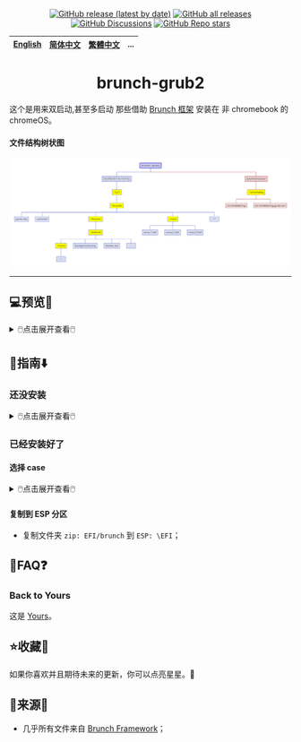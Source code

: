 <div align="center">

[![GitHub release (latest by date)](https://img.shields.io/github/v/release/M-L-P/grub2-brunch)](https://github.com/M-L-P/grub2-brunch/releases/latest)
[![GitHub all releases](https://img.shields.io/github/downloads/M-L-P/grub2-brunch/total)](https://github.com/M-L-P/grub2-brunch/releases)
[![GitHub Discussions](https://img.shields.io/github/discussions/M-L-P/grub2-brunch)](https://github.com/M-L-P/grub2-brunch/discussions)
[![GitHub Repo stars](https://img.shields.io/github/stars/M-L-P/grub2-brunch?style=social)](https://github.com/M-L-P/grub2-brunch/stargazers)

</div>

[English](README.md)|[简体中文](README-自述文件.md)|[繁體中文](README-繁體中文.md)|...
--|--|--|--

<h1 align="center">brunch-grub2</h1>

这个是用来双启动,甚至多启动 那些借助 [Brunch 框架](https://github.com/sebanc/brunch) 安装在 非 chromebook 的 chromeOS。
#### 文件结构树状图
<img src="https://raw.githubusercontent.com/M-L-P/.github/main/screenshots/brunch-grub2.png">

-----------------------------------------------------------------------------------------------------------------------------------
## 💻️预览👀

<details>
<summary>🖱️点击展开查看🖱️</summary>

![image](https://github.com/M-L-P/brunch-grub2/assets/69227436/ca96e382-f51a-4b53-bd83-b75cdfa363c8)<br/>
</details>

## 🧭指南⬇️
### 还没安装
<details>
<summary>🖱️点击展开查看🖱️</summary>

#### 使用 Brunch 框架
- 使用 [Brunch 框架](https://github.com/sebanc/brunch) 安装 chromeOS；
- 在 `ext4: /chromeOS` 中生成 `chromeOS.img` ，
- - `sudo bash chromeos-install.sh -src chromeos_filename.bin -dst .../[ext4_分区卷标]/chromeOS/chromeOS.img -s size`
#### 复制到 ESP 分区
- 复制文件夹 `zip: EFI/brunch` 到 `ESP: \EFI`；
</details>

### 已经安装好了
#### 选择 case
<details>
<summary>🖱️点击展开查看🖱️</summary>

##### case.txt
- 用文本编辑器打开 `zip: EFI/brunch/case.txt` ；
<details>
<summary>🖱️点击展开查看🖱️</summary>

```
CASE=case_1.txt
#CASE=case_2.txt
#CASE=case_3.txt
```
这是一个转换器，
- `CASE` 前无 `#` 则启用；
- `CASE` 前有 `#` 则禁用；
- 只允许一个 "CASE" 的前面没有 `#`。
</details>

##### case 1
- 用文本编辑器打开 `zip: EFI/brunch/case/case_1.txt`；
<details>
<summary>🖱️点击展开查看🖱️</summary>

`txt_grub=/chromeOS/chromeOS.img.grub.txt`

如果路径正确，就保持原样。
</details>

##### case 2
- 用文本编辑器打开 `zip: EFI/brunch/case/case_2.txt`；
<details>
<summary>🖱️点击展开查看🖱️</summary>

```
### For example,
#####
#txt_grub=/chromeos.img.grub.txt
#txt_grub=/Users/username/brunch/chromeos.img.grub.txt
#txt_grub=/brunch/chromeos.img.grub.txt
```
```
txt_grub=//.img.grub.txt
```

若是其他路径，就认真填写路径；
</details>

##### case 3
- 用文本编辑器打开 `zip: EFI/brunch/case/case_3.txt`；
<details>
<summary>🖱️点击展开查看🖱️</summary>

```
### Copy all text in the file, "img_name.img.grub.txt",
### Paste here below.
### For examplle,
```
```
menuentry "chromeOS" --class "brunch" {
	img_path=//.img
	img_uuid=
	search --no-floppy --set=root --file $img_path
	loopback loop $img_path
	source (loop,12)/efi/boot/settings.cfg
	if [ -z $verbose ] -o [ $verbose -eq 0 ]; then
		linux (loop,7)$kernel boot=local noresume noswap loglevel=7 options=$options chromeos_bootsplash=$chromeos_bootsplash $cmdline_params \
			cros_secure cros_debug img_uuid=$img_uuid img_path=$img_path \
			console= vt.global_cursor_default=0 brunch_bootsplash=$brunch_bootsplash quiet
	else
		linux (loop,7)$kernel boot=local noresume noswap loglevel=7 options=$options chromeos_bootsplash=$chromeos_bootsplash $cmdline_params \
			cros_secure cros_debug img_uuid=$img_uuid img_path=$img_path
	fi
	initrd (loop,7)/lib/firmware/amd-ucode.img (loop,7)/lib/firmware/intel-ucode.img (loop,7)/initramfs.img
}
```
```
menuentry "chromeOS (settings)" --class "brunch-settings" {
	img_path=//.img
	img_uuid=
	search --no-floppy --set=root --file $img_path
	loopback loop $img_path
	source (loop,12)/efi/boot/settings.cfg
	linux (loop,7)/kernel boot=local noresume noswap loglevel=7 options= chromeos_bootsplash= edit_brunch_config=1 \
		cros_secure cros_debug img_uuid=$img_uuid img_path=$img_path
	initrd (loop,7)/lib/firmware/amd-ucode.img (loop,7)/lib/firmware/intel-ucode.img (loop,7)/initramfs.img
}
```

其他情况，认真填写代码。
</details>

</details>

#### 复制到 ESP 分区
- 复制文件夹 `zip: EFI/brunch` 到 `ESP: \EFI`；

## 📝FAQ❓️
### Back to Yours
这是 [Yours](https://github.com/M-L-P/Yours)。

## ⭐收藏🌟
如果你喜欢并且期待未来的更新，你可以点亮星星。💫

## 🎉来源🎊
- 几乎所有文件来自 [Brunch Framework](https://github.com/sebanc/brunch)；
